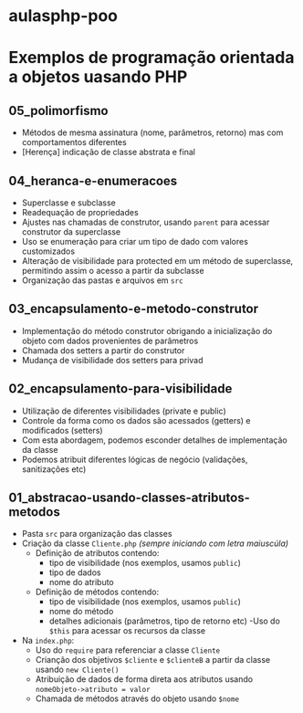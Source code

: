 # aulasphp-poo

# Exemplos de programação orientada a objetos uasando PHP

## 05_polimorfismo

- Métodos de mesma assinatura (nome, parâmetros, retorno) mas com comportamentos diferentes
- [Herença] indicação de classe abstrata e final

## 04_heranca-e-enumeracoes

- Superclasse e subclasse
- Readequação de propriedades
- Ajustes nas chamadas de construtor, usando `parent` para acessar construtor da superclasse
- Uso se enumeração para criar um tipo de dado com valores customizados
- Alteração de visibilidade para protected em um método de superclasse, permitindo assim o acesso a partir da subclasse
- Organização das pastas e arquivos em `src`

## 03_encapsulamento-e-metodo-construtor

- Implementação do método construtor obrigando a inicialização do objeto com dados provenientes de parâmetros
- Chamada dos setters a partir do construtor
- Mudança de visibilidade dos setters para privad

## 02_encapsulamento-para-visibilidade

- Utilização de diferentes visibilidades (private e public)
- Controle da forma como os dados são acessados (getters) e modificados (setters)
- Com esta abordagem, podemos esconder detalhes de implementação da classe
- Podemos atribuit diferentes lógicas de negócio (validações, sanitizações etc)
 
## 01_abstracao-usando-classes-atributos-metodos
 
- Pasta `src` para organização das classes
- Criação da classe `Cliente.php` *(sempre iniciando com letra maiuscúla)*
    - Definição de atributos contendo:
        - tipo de visibilidade (nos exemplos, usamos `public`)
        - tipo de dados
        - nome do atributo
    - Definição de métodos contendo:
        - tipo de visibilidade (nos exemplos, usamos `public`)
        - nome do método
        - detalhes adicionais (parâmetros, tipo de retorno etc)
        -Uso do `$this` para acessar os recursos da classe
- Na `index.php`:
    - Uso do `require` para referenciar a classe `Cliente`
    - Crianção dos objetivos `$cliente` e `$clienteB` a partir da  classe usando `new Cliente()`
    - Atribuição de dados de forma direta aos atributos usando `nomeObjeto->atributo = valor`
    - Chamada de métodos através do objeto usando `$nome`
 